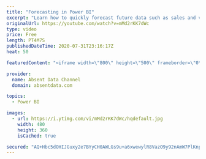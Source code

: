 ```yaml
---
title: "Forecasting in Power BI"
excerpt: "Learn how to quickly forecast future data such as sales and values with the analytics pane in Power BI."
originalUrl: https://youtube.com/watch?v=mMd2rKK7dWc
type: video
price: Free
length: PT4M7S
publishedDateTime: 2020-07-31T23:16:17Z
heat: 50

featuredContent: "<iframe width=\"800\" height=\"500\" frameborder=\"0\" src=\"https://www.youtube.com/embed/mMd2rKK7dWc\" allow=\"accelerometer; autoplay; encrypted-media; gyroscope; picture-in-picture\" allowfullscreen></iframe>"

provider:
  name: Absent Data Channel
  domain: absentdata.com

topics:
  - Power BI

images:
  - url: https://i.ytimg.com/vi/mMd2rKK7dWc/hqdefault.jpg
    width: 480
    height: 360
    isCached: true

secured: "AQ+Hbc5dOHIJGuxy2e7BYyCH0AWLGs9u+a6xwewylR8VazO9y92nAmW7PlKnpJp0FQYO23tzyz6Zs+tYNReD3bhP2uAkOf1/wHViqKws/V6UphJdz+6hdeeDAlaUDzXHa7u/v4gGqPfXSBezrZwRNp2B0htaGKbQ3RVj68vj3mRTv7TMuQDKCStTHe8befOqN6AyLLaPF+FF9HK0D9en5Ybho8hQLUujA3zUxFqNKr1FADT8r9UmPhh/pA5MkFUox7QMLS39e9/8C8631Zj0uOY99SbrfCFpF5qBBmoutbDkm+SqBOFzgzQzz5HVwj/Suu9Wr6WF7CXayUtW2X2IAdFnfFXdQzC7QQbFx/KeICzHSG0vuwKYumFvb7G3YtTeB95upxNMvRdI9AywBWEslbfZYGK8gIBFVa1oap4PEgw=;ZaNE9pIuBXhhjW+CWJP5yg=="
---
```


